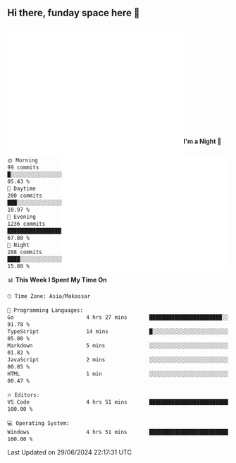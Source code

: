 ## Hi there, funday space here 🚀

<img align="left" width="400" alt="🌞" src="https://raw.githubusercontent.com/fhasnur/fhasnur/master/general.svg?token=ATQS65TR7ETTG5RLJUDIDBLBN34HE">
<img align="right" width="380" alt="🌞" src="https://raw.githubusercontent.com/fhasnur/fhasnur/master/statistics.svg?token=ATQS65TR7ETTG5RLJUDIDBLBN34HE">

<br><br><br><br><br><br><br><br><br><br><br><br><br><br>

<!--START_SECTION:waka-->
**I'm a Night 🦉** 

```text
🌞 Morning                99 commits          █░░░░░░░░░░░░░░░░░░░░░░░░   05.43 % 
🌆 Daytime                200 commits         ███░░░░░░░░░░░░░░░░░░░░░░   10.97 % 
🌃 Evening                1236 commits        █████████████████░░░░░░░░   67.80 % 
🌙 Night                  288 commits         ████░░░░░░░░░░░░░░░░░░░░░   15.80 % 
```


📊 **This Week I Spent My Time On** 

```text
🕑︎ Time Zone: Asia/Makassar

💬 Programming Languages: 
Go                       4 hrs 27 mins       ███████████████████████░░   91.78 % 
TypeScript               14 mins             █░░░░░░░░░░░░░░░░░░░░░░░░   05.00 % 
Markdown                 5 mins              ░░░░░░░░░░░░░░░░░░░░░░░░░   01.82 % 
JavaScript               2 mins              ░░░░░░░░░░░░░░░░░░░░░░░░░   00.85 % 
HTML                     1 min               ░░░░░░░░░░░░░░░░░░░░░░░░░   00.47 % 

🔥 Editors: 
VS Code                  4 hrs 51 mins       █████████████████████████   100.00 % 

💻 Operating System: 
Windows                  4 hrs 51 mins       █████████████████████████   100.00 % 
```


 Last Updated on 29/06/2024 22:17:31 UTC
<!--END_SECTION:waka-->
